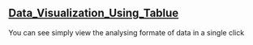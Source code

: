 <a href="https://public.tableau.com/app/profile/komal.singh7421/viz/RevenueVisualization_16586670717440/Dashboard1?publish=yes"> <h2>Data_Visualization_Using_Tablue</h2></a>
You can see simply view the analysing formate of data in a single click

